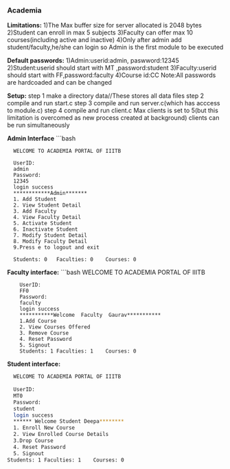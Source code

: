 ### Academia
**Limitations:**
1)The Max buffer size for server allocated is 2048 bytes
2)Student can enroll in max 5 subjects
3)Faculty can offer max 10 courses(including active and inactive)
4)Only after admin add student/faculty,he/she can login
so Admin is the first module to be executed

**Default passwords:**
1)Admin:userid:admin, paswword:12345
2)Student:userid should start with MT ,password:student
3)Faculty:userid should start with FF,password:faculty
4)Course id:CC
Note:All passwords are hardcoaded and can be changed

**Setup:**
step 1 make a directory data//These stores all data files
step 2 compile and run start.c
step 3 compile and run server.c(which has acccess to module.c)
step 4 compile and run client.c
Max clients is set to 5(but this limitation is overcomed as new process created at background)
clients can be run simultaneously

**Admin Interface**
    ```bash
      
      
      
      WELCOME TO ACADEMIA PORTAL OF IIITB
      
      UserID: 
      admin
      Password: 
      12345
      login success
      ************Admin*******
      1. Add Student
      2. View Student Detail
      3. Add Faculty
      4. View Faculty Detail
      5. Activate Student
      6. Inactivate Student
      7. Modify Student Detail
      8. Modify Faculty Detail
      9.Press e to logout and exit 
      
      Students: 0	Faculties: 0	Courses: 0

**Faculty interface:**
    ```bash
        WELCOME TO ACADEMIA PORTAL OF IIITB
        
        UserID: 
        FF0
        Password: 
        faculty
        login success
        ***********Welcome  Faculty  Gaurav***********
        1.Add Course
        2. View Courses Offered
        3. Remove Course
        4. Reset Password
        5. Signout
        Students: 1	Faculties: 1	Courses: 0

**Student interface:**
  ```bash
    WELCOME TO ACADEMIA PORTAL OF IIITB
    
    UserID: 
    MT0
    Password: 
    student
    login success
    ****** Welcome Student Deepa********
    1. Enroll New Course
    2. View Enrolled Course Details
    3.Drop Course 
    4. Reset Password
    5. Signout 
Students: 1	Faculties: 1	Courses: 0


